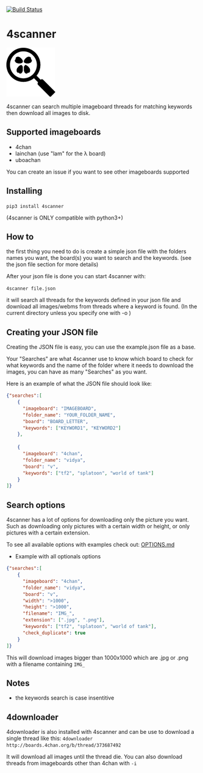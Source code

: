 [![Build Status](https://travis-ci.org/Lacsap-/4scanner.svg?branch=master)](https://travis-ci.org/Lacsap-/4scanner)
# 4scanner

![4scanner logo](logo/4scanner128.png)

4scanner can search multiple imageboard threads for matching keywords then download all images
to disk.

## Supported imageboards
- 4chan
- lainchan (use "lam" for the λ board)
- uboachan

You can create an issue if you want to see other imageboards supported

## Installing

` pip3 install 4scanner `

(4scanner is ONLY compatible with python3+)

## How to

the first thing you need to do is create a simple json file with the folders names
you want, the board(s) you want to search and the keywords.
(see the json file section for more details)

After your json file is done you can start 4scanner with:

` 4scanner file.json `

it will search all threads for the keywords defined in your json file and
download all images/webms from threads where a keyword is found. (In the current directory unless you specify one with -o )

## Creating your JSON file

Creating the JSON file is easy, you can use the example.json file as a base.

Your "Searches" are what 4scanner use to know which board to check for what keywords and the name of the folder where it needs to download the images, you can have as many "Searches" as you want.

Here is an example of what the JSON file should look like:
```json
{"searches":[
    {
      "imageboard": "IMAGEBOARD",
      "folder_name": "YOUR_FOLDER_NAME",
      "board": "BOARD_LETTER",
      "keywords": ["KEYWORD1", "KEYWORD2"]
    },

    {
      "imageboard": "4chan",
      "folder_name": "vidya",
      "board": "v",
      "keywords": ["tf2", "splatoon", "world of tank"]
    }
]}
```

## Search options

4scanner has a lot of options for downloading only the picture you want. Such as downloading only pictures with a certain width or height, or only pictures with a certain extension.

To see all available options with examples check out: [OPTIONS.md](OPTIONS.md)

- Example with all optionals options
```json
{"searches":[
    {
      "imageboard": "4chan",
      "folder_name": "vidya",
      "board": "v",
      "width": ">1000",
      "height": ">1000",
      "filename": "IMG_",
      "extension": [".jpg", ".png"],
      "keywords": ["tf2", "splatoon", "world of tank"],
      "check_duplicate": true
    }
]}
```

This will download images bigger than 1000x1000 which are .jpg or .png with a filename containing ``` IMG_ ```

## Notes

- the keywords search is case insentitive

## 4downloader

4downloader is also installed with 4scanner and can be use to download
a single thread like this:
``` 4downloader http://boards.4chan.org/b/thread/373687492 ```

It will download all images until the thread die.
You can also download threads from imageboards other than 4chan with ```-i```
